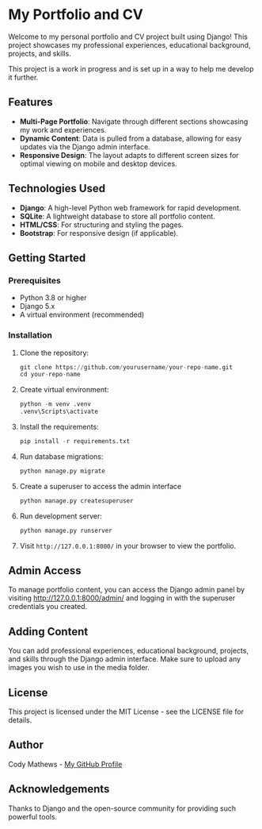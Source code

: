 # My Portfolio and CV

Welcome to my personal portfolio and CV project built using Django! This project showcases my professional experiences, educational background, projects, and skills. 

This project is a work in progress and is set up in a way to help me develop it further.

## Features

- **Multi-Page Portfolio**: Navigate through different sections showcasing my work and experiences.
- **Dynamic Content**: Data is pulled from a database, allowing for easy updates via the Django admin interface.
- **Responsive Design**: The layout adapts to different screen sizes for optimal viewing on mobile and desktop devices.

## Technologies Used

- **Django**: A high-level Python web framework for rapid development.
- **SQLite**: A lightweight database to store all portfolio content.
- **HTML/CSS**: For structuring and styling the pages.
- **Bootstrap**: For responsive design (if applicable).

## Getting Started

### Prerequisites

- Python 3.8 or higher
- Django 5.x
- A virtual environment (recommended)

### Installation

1. Clone the repository:
   ```python
   git clone https://github.com/yourusername/your-repo-name.git
   cd your-repo-name
    ```

2. Create virtual environment:
    ```python
    python -m venv .venv
    .venv\Scripts\activate
    ```

3. Install the requirements:
    ```python
    pip install -r requirements.txt
    ```

4. Run database migrations:
    ```python
    python manage.py migrate
    ```

5. Create a superuser to access the admin interface
    ```python
    python manage.py createsuperuser
    ```

6. Run development server:
    ```python
    python manage.py runserver
    ```

7. Visit `http://127.0.0.1:8000/` in your browser to view the portfolio.

## Admin Access

To manage portfolio content, you can access the Django admin panel by visiting http://127.0.0.1:8000/admin/ and logging in with the superuser credentials you created.

## Adding Content

You can add professional experiences, educational background, projects, and skills through the Django admin interface. Make sure to upload any images you wish to use in the media folder.

## License
This project is licensed under the MIT License - see the LICENSE file for details.

## Author

Cody Mathews - [My GitHub Profile](https://github.com/codymathews1995)

## Acknowledgements
Thanks to Django and the open-source community for providing such powerful tools.